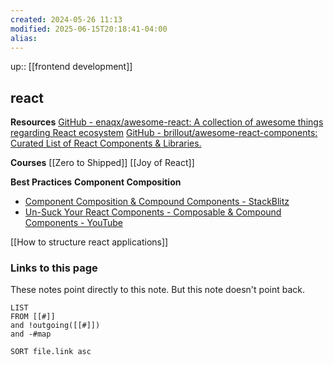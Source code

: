 ```yaml
---
created: 2024-05-26 11:13
modified: 2025-06-15T20:18:41-04:00
alias: 
---
```

up:: [[frontend development]]
## react

**Resources**
[GitHub - enaqx/awesome-react: A collection of awesome things regarding React ecosystem](https://github.com/enaqx/awesome-react)
[GitHub - brillout/awesome-react-components: Curated List of React Components & Libraries.](https://github.com/brillout/awesome-react-components)

**Courses**
[[Zero to Shipped]]
[[Joy of React]]


**Best Practices**
**Component Composition**
- [Component Composition &amp; Compound Components - StackBlitz](https://stackblitz.com/edit/react-ts-uzanui?file=App.tsx)
- [Un-Suck Your React Components - Composable & Compound Components - YouTube](https://www.youtube.com/watch?v=vPRdY87_SH0&list=PLNQtoYU3DWmHE4ArAyecGAPw1Q20woVD9&index=26)

[[How to structure react applications]]
### Links to this page
These notes point directly to this note. But this note doesn't point back.
```dataview
LIST
FROM [[#]]
and !outgoing([[#]])
and -#map

SORT file.link asc
```



